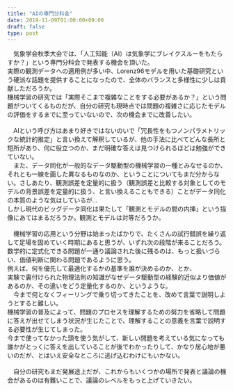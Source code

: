 ```yaml
---
title: "AIの専門分科会"
date: 2019-11-09T01:00:00+09:00
draft: false
type: post
---
```


　気象学会秋季大会では、「人工知能（AI）は気象学にブレイクスルーをもたらすか？」という専門分科会で発表する機会を頂いた。<br>
実際の観測データへの適用例が多い中、Lorenz96モデルを用いた基礎研究という硬派な話題を提供することになったので、全体のバランスと多様性に少しは貢献しただろうか。<br>
機械学習の研究では「実際そこまで複雑なことをする必要があるか？」という問題がついてくるものだが、自分の研究も現時点では問題の複雑さに応じたモデルの評価をするまでに至っていないので、次の機会までに改善したい。<br>
<br>
　AIという呼び方はあまり好きではないのいで「冗長性をもつノンパラメトリックな統計的推定」と言い換えて解釈しているが、他の手法に比べてどんな長所と短所があり、何に役立つのか、まだ明確な答えは見つけられるほどは勉強ができていない。<br>
　また、データ同化が一般的なデータ駆動型の機械学習の一種とみなせるのか、それとも一線を画した異なるものなのか、ということについてもまだ分からない。さしあたり、観測誤差を定量的に扱う（観測誤差と比較する対象としてのモデルの背景誤差を定量的に扱う、と言い換えることもできる）ことがデータ同化の本質のような気はしているが…<br>しかし現代のビッグデータ同化は果たして「観測とモデルの間の内挿」という描像にあてはまるだろうか。観測とモデルは対等だろうか。<br>
<br>
　機械学習の応用という分野は始まったばかりで、たくさんの試行錯誤を繰り返して足場を固めていく時期にあると思うが、いずれ次の段階が来ることだろう。数学的に定式化できる問題が一通り議論された後に残るのは、もっと扱いづらい、価値判断に関わる問題であるように思う。<br>
例えば、何を優先して最適化するかの基準を誰が決めるのか、とか、<br>
実験で裏付けられた物理法則の知識がなぜデータ駆動型の経験的近似より価値があるのか、その違いをどう定量化するのか、というような。<br>
　今まで何となくフィーリングで乗り切ってきたことを、改めて言葉で説明しようとすると難しい。<br>
機械学習の普及によって、問題のプロセスを理解するための努力を省略して問題に答えが出せてしまう状況が生じたことで、理解することの意義を言葉で説明する必要性が生じてしまった。<br>
今まで使ってなかった頭を使う気がして、新しい問題を考えている気になっても誰かがとっくに答えを出していることが後でわかったりして、かなり居心地が悪いのだが、とはいえ安全なところに逃げ込むわけにもいかない。<br>
<br>
　自分の研究もまだ発展途上だが、これからもいくつかの場所で発表と議論の機会があるのは有難いことで、議論のレベルをもっと上げていきたい。
<br>

